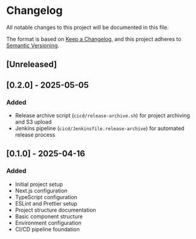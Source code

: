 # Changelog

All notable changes to this project will be documented in this file.

The format is based on [Keep a Changelog](https://keepachangelog.com/en/1.0.0/),
and this project adheres to [Semantic Versioning](https://semver.org/spec/v2.0.0.html).

## [Unreleased]

## [0.2.0] - 2025-05-05

### Added

- Release archive script (`cicd/release-archive.sh`) for project archiving and S3 upload
- Jenkins pipeline (`cicd/Jenkinsfile.release-archive`) for automated release process

## [0.1.0] - 2025-04-16

### Added

- Initial project setup
- Next.js configuration
- TypeScript configuration
- ESLint and Prettier setup
- Project structure documentation
- Basic component structure
- Environment configuration
- CI/CD pipeline foundation
